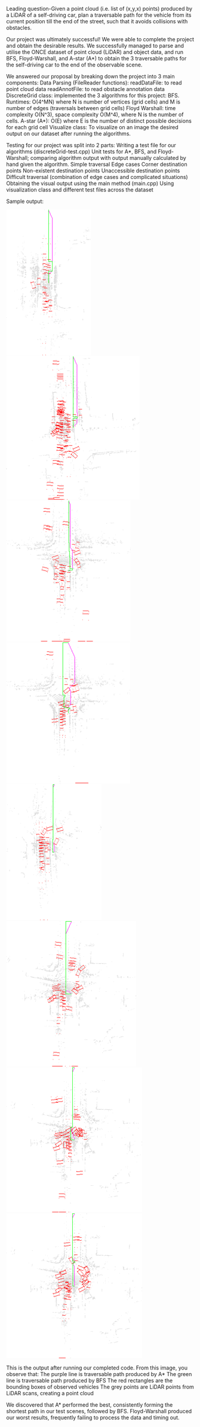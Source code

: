 Leading question-Given a point cloud (i.e. list of (x,y,x) points) produced by a LiDAR of a self-driving car, plan a traversable path for the vehicle from its current position till the end of the street, such that it avoids collisions with obstacles. 
 
Our project was ultimately successful! We were able to complete the project and obtain the desirable results. We successfully managed to parse and utilise the ONCE dataset of point cloud (LiDAR) and object data, and run BFS, Floyd-Warshall, and A-star (A*) to obtain the 3 traversable paths for the self-driving car to the end of the observable scene. 
 
We answered our proposal by breaking down the project into 3 main components:
Data Parsing (FileReader functions):
readDataFile: to read point cloud data
readAnnotFile: to read obstacle annotation data
DiscreteGrid class: implemented the 3 algorithms for this project:
BFS. Runtimes: O(4^MN) where N is number of vertices (grid cells) and M is number of edges (traversals between grid cells)
Floyd Warshall: time complexity O(N^3), space complexity O(M^4), where N is the number of cells.
A-star (A*): O(E) where E is the number of distinct possible decisions for each grid cell
Visualize class: To visualize on an image the desired output on our dataset after running the algorithms.
 
Testing for our project was split into 2 parts:
Writing a test file for our algorithms (discreteGrid-test.cpp)
Unit tests for A*, BFS, and Floyd-Warshall; comparing algorithm output with output manually calculated by hand given the algorithm.
Simple traversal
Edge cases
Corner destination points
Non-existent destination points
Unaccessible destination points
Difficult traversal (combination of edge cases and complicated situations)
Obtaining the visual output using the main method (main.cpp)
Using visualization class and different test files across the dataset
 
Sample output:
 
 ![test1](./testImages/Painted_Map_1.png)
 ![test1](./testImages/Painted_Map_2.png)
 ![test1](./testImages/Painted_Map_3.png)
 ![test1](./testImages/Painted_Map_4.png)
  ![test1](./testImages/Painted_Map_5.png)
 ![test1](./testImages/Painted_Map_6.png)
 ![test1](./testImages/Painted_Map_7.png)
 ![test1](./testImages/Painted_Map_8.png)

This is the output after running our completed code. From this image, you observe that:
The purple line is traversable path produced by A* 
The green line is traversable path produced by BFS 
The red rectangles are the bounding boxes of observed vehicles
The grey points are LiDAR points from LiDAR scans, creating a point cloud
 
We discovered that A* performed the best, consistently forming the shortest path in our test scenes, followed by BFS. Floyd-Warshall produced our worst results, frequently failing to process the data and timing out.

